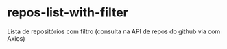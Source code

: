 # repos-list-with-filter
Lista de repositórios com filtro (consulta na API de repos do github via com Axios)

